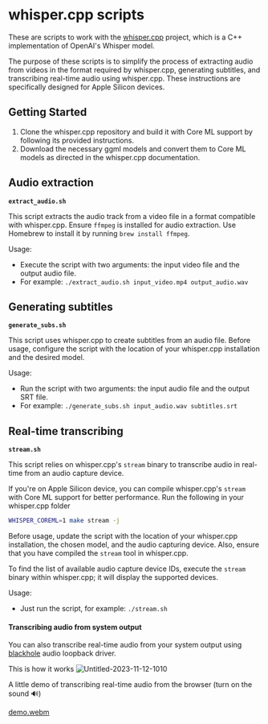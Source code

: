 # whisper.cpp scripts

These are scripts to work with the [whisper.cpp](https://github.com/ggerganov/whisper.cpp) project, which is a C++ implementation of OpenAI's Whisper model.

The purpose of these scripts is to simplify the process of extracting audio from videos in the format required by whisper.cpp, generating subtitles, and transcribing real-time audio using whisper.cpp. These instructions are specifically designed for Apple Silicon devices.

## Getting Started

1. Clone the whisper.cpp repository and build it with Core ML support by following its provided instructions.
2. Download the necessary ggml models and convert them to Core ML models as directed in the whisper.cpp documentation.

## Audio extraction

**`extract_audio.sh`**

This script extracts the audio track from a video file in a format compatible with whisper.cpp. Ensure `ffmpeg` is installed for audio extraction. Use Homebrew to install it by running `brew install ffmpeg`.

Usage:
- Execute the script with two arguments: the input video file and the output audio file.
- For example: `./extract_audio.sh input_video.mp4 output_audio.wav`

## Generating subtitles

**`generate_subs.sh`**

This script uses whisper.cpp to create subtitles from an audio file. Before usage, configure the script with the location of your whisper.cpp installation and the desired model.

Usage:
- Run the script with two arguments: the input audio file and the output SRT file.
- For example: `./generate_subs.sh input_audio.wav subtitles.srt`

## Real-time transcribing

**`stream.sh`**

This script relies on whisper.cpp's `stream` binary to transcribe audio in real-time from an audio capture device. 

If you're on Apple Silicon device, you can compile whisper.cpp's `stream` with Core ML support for better performance. Run the following in your whisper.cpp folder
```sh
WHISPER_COREML=1 make stream -j
```

Before usage, update the script with the location of your whisper.cpp installation, the chosen model, and the audio capturing device. Also, ensure that you have compiled the `stream` tool in whisper.cpp.

To find the list of available audio capture device IDs, execute the `stream` binary within whisper.cpp; it will display the supported devices.

Usage:
- Just run the script, for example: `./stream.sh`

#### Transcribing audio from system output

You can also transcribe real-time audio from your system output using [blackhole](https://github.com/ExistentialAudio/BlackHole) audio loopback driver.

This is how it works
![Untitled-2023-11-12-1010](https://github.com/tartakynov/whispercpp-scripts/assets/946309/6cc1f3a4-26c9-4d50-a19c-c2f88ef633c6)

A little demo of transcribing real-time audio from the browser (turn on the sound 🔊)

[demo.webm](https://github.com/tartakynov/whispercpp-scripts/assets/946309/f821354e-2e1f-45c8-947f-025e2a4b244d)

